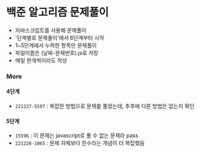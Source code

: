 # 백준 알고리즘 문제풀이

- 자바스크립트를 사용해 문제풀이
- '단계별로 문제풀이'에서 6단계부터 시작
- 1~5단계에서 누락한 항목만 문제풀이
- 파일이름은 (날짜-문제번호).js로 저장
- 매일 한개씩이라도 작성

### More

#### 4단계

- `221227-5597` : 복잡한 방법으로 문제를 풀었는데, 추후에 다른 방법은 없는지 확인

#### 5단계

- `15596` : 이 문제는 javascript로 풀 수 없는 문제라 pass
- `221228-1065` : 문제 자체보다 한수라는 개념이 더 복잡했음
